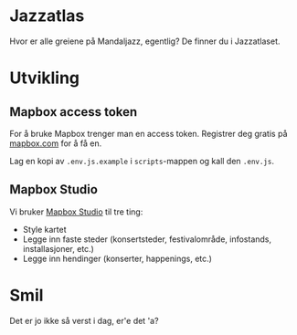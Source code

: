 # Jazzatlas

Hvor er alle greiene på Mandaljazz, egentlig? De finner du i Jazzatlaset.

# Utvikling

## Mapbox access token

For å bruke Mapbox trenger man en access token. Registrer deg gratis på [mapbox.com](https://www.mapbox.com/) for å få en.

Lag en kopi av `.env.js.example` i `scripts`-mappen og kall den `.env.js`.

## Mapbox Studio

Vi bruker [Mapbox Studio](https://www.mapbox.com/studio) til tre ting:

- Style kartet
- Legge inn faste steder (konsertsteder, festivalområde, infostands, installasjoner, etc.)
- Legge inn hendinger (konserter, happenings, etc.)

# Smil

Det er jo ikke så verst i dag, er'e det 'a?
